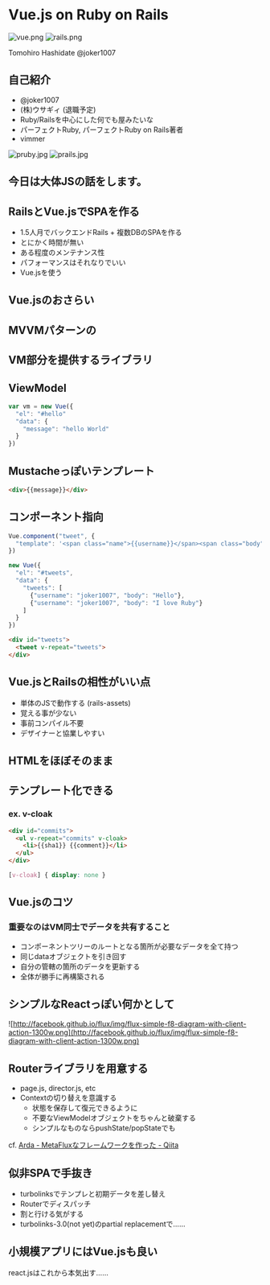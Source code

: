 # Vue.js on Ruby on Rails
![vue.png](vue.png)
![rails.png](rails.png)

Tomohiro Hashidate
@joker1007



## 自己紹介
- @joker1007
- (株)ウサギィ (退職予定)
- Ruby/Railsを中心にした何でも屋みたいな
- パーフェクトRuby, パーフェクトRuby on Rails著者
- vimmer

![pruby.jpg](pruby.jpg)
![prails.jpg](prails.jpg)



## 今日は大体JSの話をします。



## RailsとVue.jsでSPAを作る
- 1.5人月でバックエンドRails + 複数DBのSPAを作る
- とにかく時間が無い
- ある程度のメンテナンス性
- パフォーマンスはそれなりでいい
- Vue.jsを使う



## Vue.jsのおさらい



## MVVMパターンの
## VM部分を提供するライブラリ



## ViewModel

```js
var vm = new Vue({
  "el": "#hello"
  "data": {
    "message": "hello World"
  }
})
```



## Mustacheっぽいテンプレート

```html
<div>{{message}}</div>
```



## コンポーネント指向

```js
Vue.component("tweet", {
  "template": '<span class="name">{{username}}</span><span class="body">{{body}}</span>'
})
```

```js
new Vue({
  "el": "#tweets",
  "data": {
    "tweets": [
      {"username": "joker1007", "body": "Hello"},
      {"username": "joker1007", "body": "I love Ruby"}
    ]
  }
})
```

```html
<div id="tweets">
  <tweet v-repeat="tweets">
</div>
```



## Vue.jsとRailsの相性がいい点
- 単体のJSで動作する (rails-assets)
- 覚える事が少ない
- 事前コンパイル不要
- デザイナーと協業しやすい



## HTMLをほぼそのまま
## テンプレート化できる
### ex. v-cloak

```html
<div id="commits">
  <ul v-repeat="commits" v-cloak>
    <li>{{sha1}} {{comment}}</li>
  </ul>
</div>
```

```css
[v-cloak] { display: none }
```



## Vue.jsのコツ

### 重要なのはVM同士でデータを共有すること
- コンポーネントツリーのルートとなる箇所が必要なデータを全て持つ
- 同じdataオブジェクトを引き回す
- 自分の管轄の箇所のデータを更新する
- 全体が勝手に再構築される



## シンプルなReactっぽい何かとして
![http://facebook.github.io/flux/img/flux-simple-f8-diagram-with-client-action-1300w.png](http://facebook.github.io/flux/img/flux-simple-f8-diagram-with-client-action-1300w.png)



## Routerライブラリを用意する
- page.js, director.js, etc
- Contextの切り替えを意識する
  - 状態を保存して復元できるように
  - 不要なViewModelオブジェクトをちゃんと破棄する
  - シンプルなものならpushState/popStateでも

cf. [Arda - MetaFluxなフレームワークを作った - Qiita](http://qiita.com/mizchi/items/ef3ee47957e431c8be7b "Arda - MetaFluxなフレームワークを作った - Qiita")



## 似非SPAで手抜き
- turbolinksでテンプレと初期データを差し替え
- Routerでディスパッチ
- 割と行ける気がする
- turbolinks-3.0(not yet)のpartial replacementで……



## 小規模アプリにはVue.jsも良い
react.jsはこれから本気出す……
